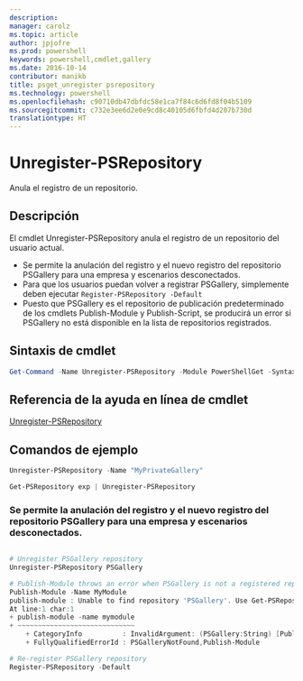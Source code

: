 ```yaml
---
description: 
manager: carolz
ms.topic: article
author: jpjofre
ms.prod: powershell
keywords: powershell,cmdlet,gallery
ms.date: 2016-10-14
contributor: manikb
title: psget_unregister psrepository
ms.technology: powershell
ms.openlocfilehash: c90710db47dbfdc58e1ca7f84c6d6fd8f04b5109
ms.sourcegitcommit: c732e3ee6d2e0e9cd8c40105d6fbfd4d207b730d
translationtype: HT
---
```

# <a name="unregister-psrepository"></a>Unregister-PSRepository

Anula el registro de un repositorio.

## <a name="description"></a>Descripción

El cmdlet Unregister-PSRepository anula el registro de un repositorio del usuario actual.
- Se permite la anulación del registro y el nuevo registro del repositorio PSGallery para una empresa y escenarios desconectados.
- Para que los usuarios puedan volver a registrar PSGallery, simplemente deben ejecutar `Register-PSRepository -Default`
- Puesto que PSGallery es el repositorio de publicación predeterminado de los cmdlets Publish-Module y Publish-Script, se producirá un error si PSGallery no está disponible en la lista de repositorios registrados.

## <a name="cmdlet-syntax"></a>Sintaxis de cmdlet

```powershell
Get-Command -Name Unregister-PSRepository -Module PowerShellGet -Syntax
```
## <a name="cmdlet-online-help-reference"></a>Referencia de la ayuda en línea de cmdlet

[Unregister-PSRepository](http://go.microsoft.com/fwlink/?LinkID=517130)

## <a name="example-commands"></a>Comandos de ejemplo

```powershell
Unregister-PSRepository -Name "MyPrivateGallery"

Get-PSRepository exp | Unregister-PSRepository
```

### <a name="unregistration-and-re-registration-of-the-psgallery-repository-is-allowed-for-an-enterprise-and-disconnected-scenarios"></a>Se permite la anulación del registro y el nuevo registro del repositorio PSGallery para una empresa y escenarios desconectados.
```powershell

# Unregister PSGallery repository
Unregister-PSRepository PSGallery

# Publish-Module throws an error when PSGallery is not a registered repository
Publish-Module -Name MyModule
publish-module : Unable to find repository 'PSGallery'. Use Get-PSRepository to see all available repositories. Try again after specifying a valid repository name. You can use 'Register-PSRepository -Default' to register the PSGallery repository.
At line:1 char:1
+ publish-module -name mymodule
+ ~~~~~~~~~~~~~~~~~~~~~~~~~~~~~
    + CategoryInfo          : InvalidArgument: (PSGallery:String) [Publish-Module], ArgumentException
    + FullyQualifiedErrorId : PSGalleryNotFound,Publish-Module

# Re-register PSGallery repository
Register-PSRepository -Default
```

